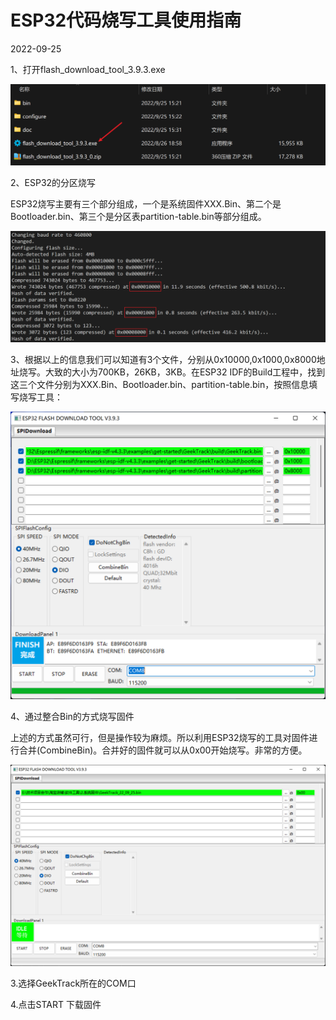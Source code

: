 # ESP32代码烧写工具使用指南

2022-09-25

1、打开flash_download_tool_3.9.3.exe

![image-20220925153225551](./Image/Download_Tool.png)

2、ESP32的分区烧写

ESP32烧写主要有三个部分组成，一个是系统固件XXX.Bin、第二个是Bootloader.bin、第三个是分区表partition-table.bin等部分组成。

![image-20221011211735789](.\Image\Esp32代码烧写.png)

3、根据以上的信息我们可以知道有3个文件，分别从0x10000,0x1000,0x8000地址烧写。大致的大小为700KB，26KB，3KB。在ESP32 IDF的Build工程中，找到这三个文件分别为XXX.Bin、Bootloader.bin、partition-table.bin，按照信息填写烧写工具：

![GeekTrack的固件烧写主界面](.\Image\GeekTrack的固件烧写主界面.png)

4、通过整合Bin的方式烧写固件

​		上述的方式虽然可行，但是操作较为麻烦。所以利用ESP32烧写的工具对固件进行合并(CombineBin)。合并好的固件就可以从0x00开始烧写。非常的方便。

![image-20220925153225551](./Image/DownloadTools_AddrConfig.png)

3.选择GeekTrack所在的COM口

4.点击START 下载固件